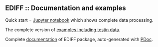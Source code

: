 EDIFF :: Documentation and examples
-----------------------------------

Quick start = [Jupyter notebook](./examples/ex1_ediff.nb.html)
which shows complete data processing.

The complete version of
[examples including testin data](https://www.dropbox.com/scl/fo/pzio12tdj4j2c5v8usi5o/h?dl=0&rlkey=szpwqmvrdp5yeeiarfr2a5ab7).

Complete [documentation](./pdoc.html/index.html) of EDIFF package,
auto-generated with [PDoc](https://pdoc.dev).
